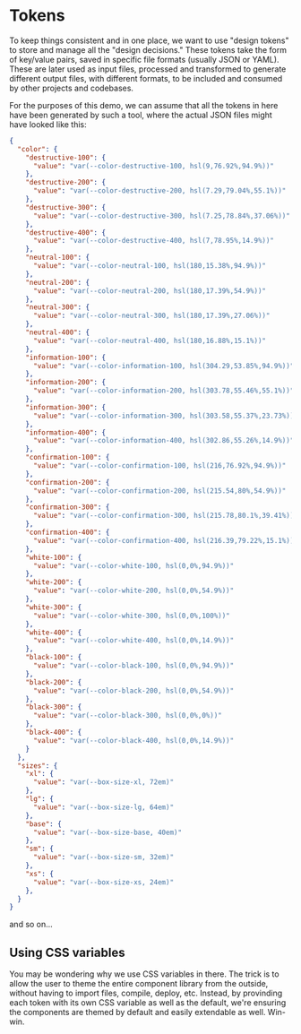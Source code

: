 # Tokens

To keep things consistent and in one place, we want to use "design tokens" to store and manage all the "design decisions." These tokens take the form of key/value pairs, saved in specific file formats (usually JSON or YAML). These are later used as input files, processed and transformed to generate different output files, with different formats, to be included and consumed by other projects and codebases.

For the purposes of this demo, we can assume that all the tokens in here have been generated by such a tool, where the actual JSON files might have looked like this:

```json
{
  "color": {
    "destructive-100": {
      "value": "var(--color-destructive-100, hsl(9,76.92%,94.9%))"
    },
    "destructive-200": {
      "value": "var(--color-destructive-200, hsl(7.29,79.04%,55.1%))"
    },
    "destructive-300": {
      "value": "var(--color-destructive-300, hsl(7.25,78.84%,37.06%))"
    },
    "destructive-400": {
      "value": "var(--color-destructive-400, hsl(7,78.95%,14.9%))"
    },
    "neutral-100": {
      "value": "var(--color-neutral-100, hsl(180,15.38%,94.9%))"
    },
    "neutral-200": {
      "value": "var(--color-neutral-200, hsl(180,17.39%,54.9%))"
    },
    "neutral-300": {
      "value": "var(--color-neutral-300, hsl(180,17.39%,27.06%))"
    },
    "neutral-400": {
      "value": "var(--color-neutral-400, hsl(180,16.88%,15.1%))"
    },
    "information-100": {
      "value": "var(--color-information-100, hsl(304.29,53.85%,94.9%))"
    },
    "information-200": {
      "value": "var(--color-information-200, hsl(303.78,55.46%,55.1%))"
    },
    "information-300": {
      "value": "var(--color-information-300, hsl(303.58,55.37%,23.73%))"
    },
    "information-400": {
      "value": "var(--color-information-400, hsl(302.86,55.26%,14.9%))"
    },
    "confirmation-100": {
      "value": "var(--color-confirmation-100, hsl(216,76.92%,94.9%))"
    },
    "confirmation-200": {
      "value": "var(--color-confirmation-200, hsl(215.54,80%,54.9%))"
    },
    "confirmation-300": {
      "value": "var(--color-confirmation-300, hsl(215.78,80.1%,39.41%))"
    },
    "confirmation-400": {
      "value": "var(--color-confirmation-400, hsl(216.39,79.22%,15.1%))"
    },
    "white-100": {
      "value": "var(--color-white-100, hsl(0,0%,94.9%))"
    },
    "white-200": {
      "value": "var(--color-white-200, hsl(0,0%,54.9%))"
    },
    "white-300": {
      "value": "var(--color-white-300, hsl(0,0%,100%))"
    },
    "white-400": {
      "value": "var(--color-white-400, hsl(0,0%,14.9%))"
    },
    "black-100": {
      "value": "var(--color-black-100, hsl(0,0%,94.9%))"
    },
    "black-200": {
      "value": "var(--color-black-200, hsl(0,0%,54.9%))"
    },
    "black-300": {
      "value": "var(--color-black-300, hsl(0,0%,0%))"
    },
    "black-400": {
      "value": "var(--color-black-400, hsl(0,0%,14.9%))"
    }
  },
  "sizes": {
    "xl": {
      "value": "var(--box-size-xl, 72em)"
    },
    "lg": {
      "value": "var(--box-size-lg, 64em)"
    },
    "base": {
      "value": "var(--box-size-base, 40em)"
    },
    "sm": {
      "value": "var(--box-size-sm, 32em)"
    },
    "xs": {
      "value": "var(--box-size-xs, 24em)"
    },
  }
}
```

and so on...

## Using CSS variables

You may be wondering why we use CSS variables in there. The trick is to allow the user to theme the entire component library from the outside, without having to import files, compile, deploy, etc. Instead, by provinding each token with its own CSS variable as well as the default, we're ensuring the components are themed by default and easily extendable as well. Win-win.

